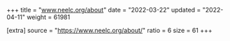 +++
title = "www.neelc.org/about"
date = "2022-03-22"
updated = "2022-04-11"
weight = 61981

[extra]
source = "https://www.neelc.org/about/"
ratio = 6
size = 61
+++
